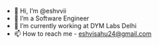 - 👋 Hi, I’m @eshvvii
- 👀 I’m a Software Engineer
- 🌱 I’m currently working at DYM Labs Delhi
- 📫 How to reach me - eshvisahu24@gmail.com

<!---
eshvvii/eshvvii is a ✨ special ✨ repository because its `README.md` (this file) appears on your GitHub profile.
You can click the Preview link to take a look at your changes.
--->
